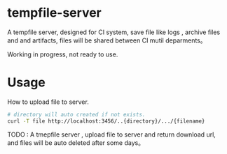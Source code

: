 # tempfile-server

A tempfile server, designed for CI system, save file like logs , archive files and and artifacts, files will be shared between CI mutil deparments。

Working in progress, not ready to use.

# Usage
How to upload file to server.
```bash
# directory will auto created if not exists.
curl -T file http://localhost:3456/..{directory}/.../{filename}
```

TODO : A tmepfile server , upload file to server and return download url, and files will be auto deleted after some days。



